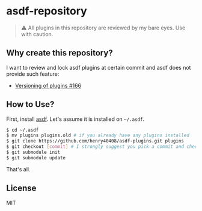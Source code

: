 # asdf-repository

> :warning: All plugins in this repository are reviewed by my bare eyes. Use with caution.

## Why create this repository?

I want to review and lock asdf plugins at certain commit and asdf does not provide such feature:

- [Versioning of plugins #166](https://github.com/asdf-vm/asdf/issues/166)

## How to Use?

First, install [asdf](https://github.com/asdf-vm/asdf). Let's assume it is installed on `~/.asdf`.

```bash
$ cd ~/.asdf
$ mv plugins plugins.old # if you already have any plugins installed
$ git clone https://github.com/henry40408/asdf-plugins.git plugins
$ git checkout [commit] # I strongly suggest you pick a commit and checkout from this repository
$ git submodule init
$ git submodule update
```

That's all.

## License

MIT

